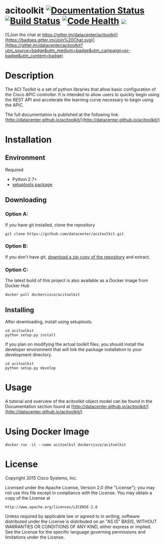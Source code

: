 # acitoolkit [![Documentation Status](https://readthedocs.org/projects/acitoolkit/badge/?version=latest)](https://readthedocs.org/projects/acitoolkit/?badge=latest) [![Build Status](https://api.shippable.com/projects/54ea96315ab6cc13528d52ad/badge?branchName=master)](https://app.shippable.com/projects/54ea96315ab6cc13528d52ad/builds/latest) [![Code Health](https://landscape.io/github/datacenter/acitoolkit/master/landscape.svg?style=flat)](https://landscape.io/github/datacenter/acitoolkit/master) [![](https://img.shields.io/badge/License-Apache2-blue.svg)](https://img.shields.io/badge/License-Apache2-blue.svg)
[![Join the chat at https://gitter.im/datacenter/acitoolkit](https://badges.gitter.im/Join%20Chat.svg)](https://gitter.im/datacenter/acitoolkit?utm_source=badge&utm_medium=badge&utm_campaign=pr-badge&utm_content=badge)


# Description

The ACI Toolkit is a set of python libraries that allow basic
configuration of the Cisco APIC controller. It is intended to allow users to quickly begin using the REST API and accelerate the learning curve necessary to begin using the APIC.

The full documentation is published at the following link:
[http://datacenter.github.io/acitoolkit/](http://datacenter.github.io/acitoolkit/)


# Installation

## Environment

Required

* Python 2.7+
* [setuptools package](https://pypi.python.org/pypi/setuptools)

## Downloading

### Option A:

If you have git installed, clone the repository

    git clone https://github.com/datacenter/acitoolkit.git

### Option B:

If you don't have git, [download a zip copy of the repository](https://github.com/datacenter/acitoolkit/archive/master.zip) and extract.

### Option C:

The latest build of this project is also available as a Docker image from Docker Hub

    docker pull dockercisco/acitoolkit 

## Installing

After downloading, install using setuptools.

    cd acitoolkit
    python setup.py install

If you plan on modifying the actual toolkit files, you should install the developer environment that will link the package installation to your development directory.

    cd acitoolkit
    python setup.py develop

# Usage

A tutorial and overview of the acitoolkit object model can be found in
the Documentation section found at
[http://datacenter.github.io/acitoolkit/](http://datacenter.github.io/acitoolkit/)


# Using Docker Image

```
docker run -it --name acitoolkit dockercisco/acitoolkit
```

# License

Copyright 2015 Cisco Systems, Inc.

Licensed under the Apache License, Version 2.0 (the "License");
you may not use this file except in compliance with the License.
You may obtain a copy of the License at

    http://www.apache.org/licenses/LICENSE-2.0

Unless required by applicable law or agreed to in writing, software
distributed under the License is distributed on an "AS IS" BASIS,
WITHOUT WARRANTIES OR CONDITIONS OF ANY KIND, either express or implied.
See the License for the specific language governing permissions and
limitations under the License.
